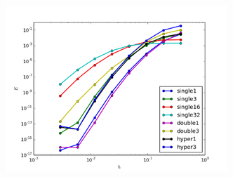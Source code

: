![Error plot](all_errors.png "Error for the Poisson layer potentials as the distance to the boundary is refined.")

